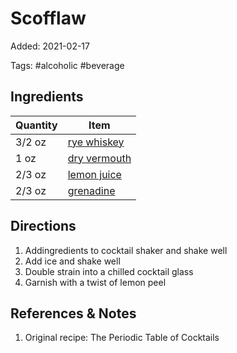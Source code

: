 # Scofflaw

Added: 2021-02-17

Tags: #alcoholic #beverage

## Ingredients

| Quantity | Item                                            |
| -------- | ----------------------------------------------- |
| 3/2 oz   | [rye whiskey](../_ingredients/whiskey.md)       |
| 1 oz     | [dry vermouth](../_ingredients/vermouth.md)     |
| 2/3 oz   | [lemon juice](../_ingredients/lemon%20juice.md) |
| 2/3 oz   | [grenadine](../_ingredients/grenadine.md)       |

## Directions

1. Addingredients to cocktail shaker and shake well
2. Add ice and shake well
3. Double strain into a chilled cocktail glass
4. Garnish with a twist of lemon peel

## References & Notes

1. Original recipe: The Periodic Table of Cocktails
